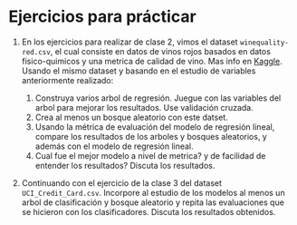 # Ejercicios para prácticar

1. En los ejercicios para realizar de clase 2, vimos  el dataset `winequality-red.csv`, el cual consiste en datos de vinos rojos basados en datos fisico-quimicos y una metrica de calidad de vino. Mas info en [Kaggle](https://www.kaggle.com/datasets/uciml/red-wine-quality-cortez-et-al-2009). Usando el mismo dataset y basando en el estudio de variables anteriormente realizado:
    1. Construya varios arbol de regresión. Juegue con las variables del arbol para mejorar los resultados. Use validación cruzada. 
    2. Crea al menos un bosque aleatorio con este datset. 
    3. Usando la métrica de evaluación del modelo de regresión lineal, compare los resultados de los arboles y bosques aleatorios, y además con el modelo de regresión lineal. 
    4. Cual fue el mejor modelo a nivel de metrica? y de facilidad de entender los resultados? Discuta los resultados.

2. Continuando con el ejercicio de la clase 3 del dataset `UCI_Credit_Card.csv`. Incorpore al estudio de los modelos al menos un arbol de clasificación y bosque aleatorio y repita las evaluaciones que se hicieron con los clasificadores. Discuta los resultados obtenidos.
